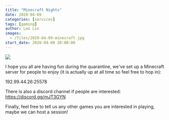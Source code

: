 ```yaml
---
title: "Minecraft Nights"
date: 2020-04-09
categories: [services]
tags: [gaming]
author: Leo Lin
images:
  - /files/2020-04-09-minecraft.jpg
start_date: 2020-04-09 20:00:00
---
```


![](/files/2020-04-09-minecraft.jpg)


I hope you all are having fun during the quarantine, we've set up a Minecraft server for people to enjoy (it is actually up at all time so feel free to hop in):

192.99.44.26:25578

There is also a discord channel if people are interested:
https://discord.gg/mJT3GYN

Finally, feel free to tell us any other games you are interested in playing, maybe we can host a session!
